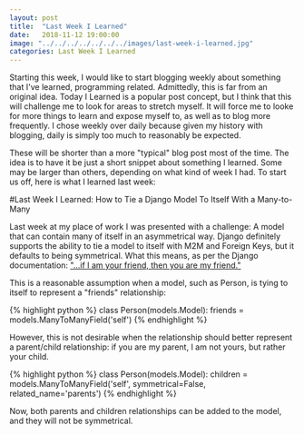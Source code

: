 ```yaml
---
layout: post
title:  "Last Week I Learned"
date:   2018-11-12 19:00:00
image: "../../../../../../../images/last-week-i-learned.jpg"
categories: Last Week I Learned
---
```


Starting this week, I would like to start blogging weekly about something that I've learned, programming related. Admittedly, this is far from an original
idea. Today I Learned is a popular post concept, but I think that this will challenge me to look for areas to stretch myself. It will force me to looke for more things
to learn and expose myself to, as well as to blog more frequently. I chose weekly over daily because given my history with blogging, daily is simply
too much to reasonably be expected.

These will be shorter than a more "typical" blog post most of the time. The idea is to have it be just a short snippet about something I learned. Some may be larger than
others, depending on what kind of week I had. To start us off, here is what I learned last week:


#Last Week I Learned: How to Tie a Django Model To Itself With a Many-to-Many


Last week at my place of work I was presented with a challenge: A model that can contain many of itself in an asymmetrical way. Django definitely supports the
ability to tie a model to itself with M2M and Foreign Keys, but it defaults to being symmetrical. What this means, as per the Django documentation:
<a href="https://docs.djangoproject.com/en/dev/ref/models/fields/#django.db.models.ManyToManyField.symmetrical">"...if I am your friend, then you are my friend."</a>

This is a reasonable assumption when a model, such as Person, is tying to itself to represent a "friends" relationship:

{% highlight python %}
class Person(models.Model):
    friends = models.ManyToManyField('self')
{% endhighlight %}


However, this is not desirable when the relationship should better represent a parent/child relationship: if you are my parent, I am not yours, but rather your child.

{% highlight python %}
class Person(models.Model):
    children = models.ManyToManyField('self', symmetrical=False, related_name='parents')
{% endhighlight %}

Now, both parents and children relationships can be added to the model, and they will not be symmetrical.
